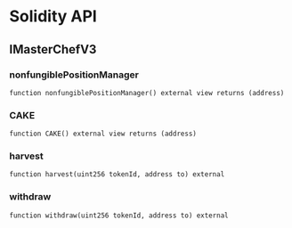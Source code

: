 # Solidity API

## IMasterChefV3

### nonfungiblePositionManager

```solidity
function nonfungiblePositionManager() external view returns (address)
```

### CAKE

```solidity
function CAKE() external view returns (address)
```

### harvest

```solidity
function harvest(uint256 tokenId, address to) external
```

### withdraw

```solidity
function withdraw(uint256 tokenId, address to) external
```

